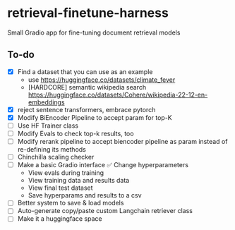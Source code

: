 # retrieval-finetune-harness
Small Gradio app for fine-tuning document retrieval models


## To-do
- [x] Find a dataset that you can use as an example
    * use https://huggingface.co/datasets/climate_fever
    * [HARDCORE] semantic wikipedia search https://huggingface.co/datasets/Cohere/wikipedia-22-12-en-embeddings
- [x] reject sentence transformers, embrace pytorch
- [x] Modify BiEncoder Pipeline to accept param for top-K
- [ ] Use HF Trainer class
- [ ] Modify Evals to check top-k results, too
- [ ] Modify rerank pipeline to accept biencoder pipeline as param instead of re-defining its methods
- [ ] Chinchilla scaling checker
- [ ] Make a basic Gradio interface
    ✅ Change hyperparameters
    * View evals during training
    * View training data and results data
    * View final test dataset
    * Save hyperparams and results to a csv
- [ ] Better system to save & load models
- [ ] Auto-generate copy/paste custom Langchain retriever class
- [ ] Make it a huggingface space
